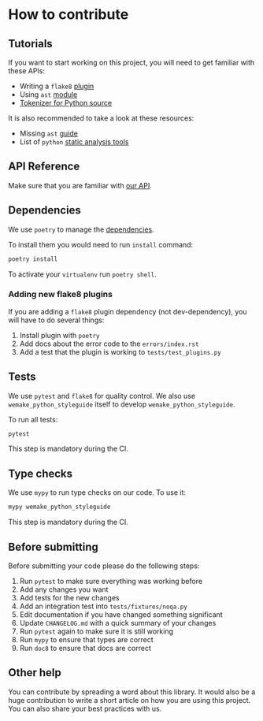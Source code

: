 # How to contribute

## Tutorials

If you want to start working on this project,
you will need to get familiar with these APIs:

- Writing a `flake8` [plugin](http://flake8.pycqa.org/en/latest/plugin-development/)
- Using `ast` [module](https://docs.python.org/3/library/ast.html)
- [Tokenizer for Python source](https://docs.python.org/3/library/tokenize.html)

It is also recommended to take a look at these resources:

- Missing `ast` [guide](https://greentreesnakes.readthedocs.io/en/latest/)
- List of `python` [static analysis tools](https://github.com/vintasoftware/python-linters-and-code-analysis)


## API Reference

Make sure that you are familiar with [our API](https://wemake-python-styleguide.readthedocs.io/en/latest/_pages/api.html).


## Dependencies

We use `poetry` to manage the [dependencies](https://github.com/sdispater/poetry).

To install them you would need to run `install` command:

```bash
poetry install
```

To activate your `virtualenv` run `poetry shell`.

### Adding new flake8 plugins

If you are adding a `flake8` plugin dependency (not dev-dependency),
you will have to do several things:

1. Install plugin with `poetry`
2. Add docs about the error code to the `errors/index.rst`
3. Add a test that the plugin is working to `tests/test_plugins.py`


## Tests

We use `pytest` and `flake8` for quality control.
We also use `wemake_python_styleguide` itself
to develop `wemake_python_styleguide`.

To run all tests:

```bash
pytest
```

This step is mandatory during the CI.


## Type checks

We use `mypy` to run type checks on our code.
To use it:

```bash
mypy wemake_python_styleguide
```

This step is mandatory during the CI.


## Before submitting

Before submitting your code please do the following steps:

1. Run `pytest` to make sure everything was working before
2. Add any changes you want
3. Add tests for the new changes
4. Add an integration test into `tests/fixtures/noqa.py`
5. Edit documentation if you have changed something significant
6. Update `CHANGELOG.md` with a quick summary of your changes
7. Run `pytest` again to make sure it is still working
8. Run `mypy` to ensure that types are correct
9. Run `doc8` to ensure that docs are correct


## Other help

You can contribute by spreading a word about this library.
It would also be a huge contribution to write
a short article on how you are using this project.
You can also share your best practices with us.
